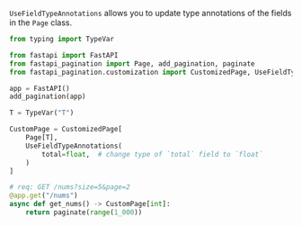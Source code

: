 `UseFieldTypeAnnotations` allows you to update type annotations of the fields in the `Page` class.

```py
from typing import TypeVar

from fastapi import FastAPI
from fastapi_pagination import Page, add_pagination, paginate
from fastapi_pagination.customization import CustomizedPage, UseFieldTypeAnnotations

app = FastAPI()
add_pagination(app)

T = TypeVar("T")

CustomPage = CustomizedPage[
    Page[T],
    UseFieldTypeAnnotations(
        total=float,  # change type of `total` field to `float`
    )
]

# req: GET /nums?size=5&page=2
@app.get("/nums")
async def get_nums() -> CustomPage[int]:
    return paginate(range(1_000))
```
